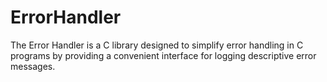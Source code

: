 # ErrorHandler
The Error Handler is a C library designed to simplify error handling in C programs by providing a convenient interface for logging descriptive error messages.
